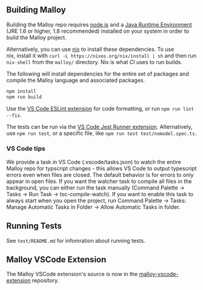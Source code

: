 ## Building Malloy

Building the Malloy repo requires [node.js](https://nodejs.org/en/download/) and a [Java Runtime Environment](https://www.oracle.com/java/technologies/javase-jre8-downloads.html) (JRE 1.6 or higher, 1.8 recommended) installed on your system in order to build the Malloy project.

Alternatively, you can use [nix](https://nixos.org/) to install these dependencies. To use nix, install it with `curl -L https://nixos.org/nix/install | sh` and then run `nix-shell` from the `malloy/` directory. Nix is what _CI_ uses to run builds.

The following will install dependencies for the entire set of packages and compile the Malloy language and associated packages.

```bash
npm install
npm run build
```

Use the [VS Code ESLint extension](https://marketplace.visualstudio.com/items?itemName=dbaeumer.vscode-eslint) for code formatting, or run `npm run lint --fix`.

The tests can be run via the [VS Code Jest Runner extension](https://marketplace.visualstudio.com/items?itemName=firsttris.vscode-jest-runner). Alternatively, use `npm run test`, or a specific file, like `npm run test test/nomodel.spec.ts`.

### VS Code tips

We provide a task in VS Code (.vscode/tasks.json) to watch the entire Malloy repo for typscript changes - this allows VS Code to output typescript errors even when files are closed. The default behavior is for errors to only appear in open files. If you want the watcher task to compile all files in the background, you can either run the task manually (Command Palette -> Tasks -> Run Task -> tsc-compile-watch). If you want to enable this task to always start when you open the project, run Command Palette -> Tasks: Manage Automatic Tasks in Folder -> Allow Automatic Tasks in folder.

## Running Tests

See `test/README.md` for infomration about running tests.

## Malloy VSCode Extension

The Malloy VSCode extension's source is now in the [malloy-vscode-extension](https://github.com/malloydata/malloy-vscode-extension) repository.
